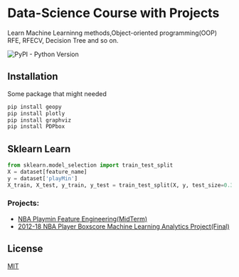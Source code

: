 # Data-Science Course with Projects

Learn Machine Learninng methods,Object-oriented programming(OOP) RFE, RFECV, Decision Tree and so on.

![PyPI - Python Version](https://img.shields.io/pypi/pyversions/numpy.svg)

## Installation

Some package that might needed

```bash
pip install geopy
pip install plotly
pip install graphviz
pip install PDPbox
```

## Sklearn Learn

```python
from sklearn.model_selection import train_test_split
X = dataset[feature_name]
y = dataset['playMin']
X_train, X_test, y_train, y_test = train_test_split(X, y, test_size=0.33, random_state=42)
```

### Projects:  

- [NBA Playmin Feature Engineering(MidTerm)](https://github.com/Johnnydaszhu/Data-Science/tree/master/ML_Project1)
- [2012-18 NBA Player Boxscore Machine Learning Analytics Project(Final)](https://github.com/Johnnydaszhu/Data-Science/tree/master/Final_Project)

## License
[MIT](https://choosealicense.com/licenses/mit/)
